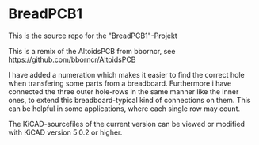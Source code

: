 # BreadPCB1

This is the source repo for the "BreadPCB1"-Projekt


This is a remix of the AltoidsPCB from bborncr, see https://github.com/bborncr/AltoidsPCB


I have added a numeration which makes it easier to find the correct hole when transfering some parts from a breadboard. Furthermore i have connected the three outer hole-rows in the same manner like the inner ones, to extend this breadboard-typical kind of connections on them. This can be helpful in some applications, where each single row may count.


The KiCAD-sourcefiles of the current version can be viewed or modified with KiCAD version 5.0.2 or higher.





